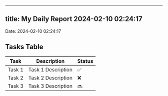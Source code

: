 
---
title: My Daily Report 2024-02-10 02:24:17
---

Date: 2024-02-10 02:24:17

## Tasks Table

| Task | Description | Status |
|------|-------------|--------|
| Task 1 | Task 1 Description | ✅ |
| Task 2 | Task 2 Description | ❌ |
| Task 3 | Task 3 Description | 🔜 |
